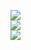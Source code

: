 ![](https://github-readme-stats.vercel.app/api?username=SAndrade100&theme=tokyonight&hide_border=true&include_all_commits=false&count_private=false)<br/>
![](https://github-readme-streak-stats.herokuapp.com/?user=SAndrade100&theme=tokyonight&hide_border=true)<br/>
![](https://github-readme-stats.vercel.app/api/top-langs/?username=SAndrade100&theme=tokyonight&hide_border=true&include_all_commits=false&count_private=false&layout=compact)

